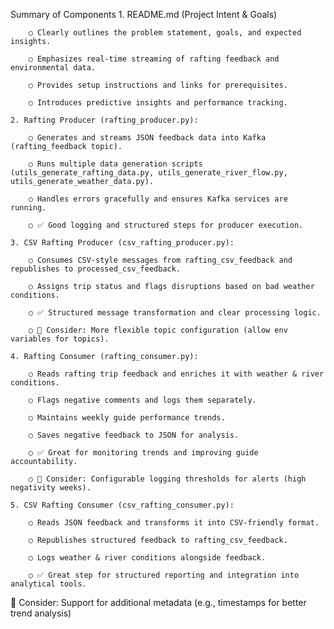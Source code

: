 Summary of Components
    1. README.md (Project Intent & Goals)
    
        ○ Clearly outlines the problem statement, goals, and expected insights.

        ○ Emphasizes real-time streaming of rafting feedback and environmental data.
        
        ○ Provides setup instructions and links for prerequisites.
        
        ○ Introduces predictive insights and performance tracking.
        
    2. Rafting Producer (rafting_producer.py):
    
        ○ Generates and streams JSON feedback data into Kafka (rafting_feedback topic).
        
        ○ Runs multiple data generation scripts (utils_generate_rafting_data.py, utils_generate_river_flow.py, utils_generate_weather_data.py).
        
        ○ Handles errors gracefully and ensures Kafka services are running.
        
        ○ ✅ Good logging and structured steps for producer execution.
        
    3. CSV Rafting Producer (csv_rafting_producer.py):
    
        ○ Consumes CSV-style messages from rafting_csv_feedback and republishes to processed_csv_feedback.
        
        ○ Assigns trip status and flags disruptions based on bad weather conditions.
        
        ○ ✅ Structured message transformation and clear processing logic.
        
        ○ 🔧 Consider: More flexible topic configuration (allow env variables for topics).
        
    4. Rafting Consumer (rafting_consumer.py):
    
        ○ Reads rafting trip feedback and enriches it with weather & river conditions.
        
        ○ Flags negative comments and logs them separately.
        
        ○ Maintains weekly guide performance trends.
        
        ○ Saves negative feedback to JSON for analysis.
        
        ○ ✅ Great for monitoring trends and improving guide accountability.
        
        ○ 🔧 Consider: Configurable logging thresholds for alerts (high negativity weeks).
        
    5. CSV Rafting Consumer (csv_rafting_consumer.py):
    
        ○ Reads JSON feedback and transforms it into CSV-friendly format.
        
        ○ Republishes structured feedback to rafting_csv_feedback.
        
        ○ Logs weather & river conditions alongside feedback.
        
        ○ ✅ Great step for structured reporting and integration into analytical tools.
        
🔧 Consider: Support for additional metadata (e.g., timestamps for better trend analysis)
